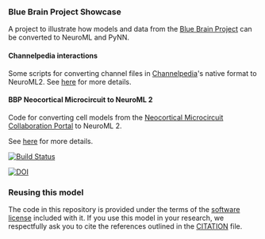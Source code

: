 ### Blue Brain Project Showcase

A project to illustrate how models and data from the [Blue Brain Project](http://bluebrain.epfl.ch/) can be converted to NeuroML and PyNN.

<!-- No longer working on GH
<iframe src="http://wl.figshare.com/articles/1570970/embed" width="568" height="502" frameborder="0"></iframe>-->

#### Channelpedia interactions

Some scripts for converting channel files in [Channelpedia](http://channelpedia.epfl.ch/)'s native format to NeuroML2. See [here](Channelpedia) for more details.

#### BBP Neocortical Microcircuit to NeuroML 2

Code for converting cell models from the [Neocortical Microcircuit Collaboration Portal](https://bbp.epfl.ch/nmc-portal/microcircuit)
to NeuroML 2.

See [here](https://github.com/OpenSourceBrain/BlueBrainProjectShowcase/blob/master/NMC/NeuroML2/README.md) for more details.

[![Build Status](https://travis-ci.com/OpenSourceBrain/BlueBrainProjectShowcase.svg?branch=master)](https://travis-ci.com/OpenSourceBrain/BlueBrainProjectShowcase)

[![DOI](https://www.zenodo.org/badge/17436997.svg)](https://www.zenodo.org/badge/latestdoi/17436997)

### Reusing this model

The code in this repository is provided under the terms of the [software license](LICENSE) included with it. If you use this model in your research, we respectfully ask you to cite the references outlined in the [CITATION](CITATION.md) file.


